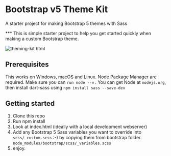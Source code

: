 # Bootstrap v5 Theme Kit
A starter project for making Bootstrap 5 themes with Sass

*** This is simple starter project to help you get started quickly when making a custom Bootstrap theme.

![theming-kit html](https://user-images.githubusercontent.com/11283502/116907735-a58d7280-ac4a-11eb-8dbd-b905648593f8.png)



## Prerequisites

This works on Windows, macOS and Linux.
Node Package Manager are required. Make sure you can `run node --v.`
You can get Node at `nodejs.org`, then install dart-sass using `npm install sass --save-dev`

## Getting started

1. Clone this repo
2. Run npm install
3. Look at index.html (ideally with a local development webserver)
4. Add any Bootstrap 5 Sass variables  you want to override into `scss/_custom.scss` :-) by copying them from bootstrap folder.
 ```node_modules/bootstrap/scss/_variables.scss```
5. enjoy.